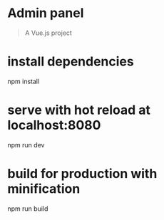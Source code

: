 # Admin panel

> A Vue.js project

# install dependencies
npm install

# serve with hot reload at localhost:8080
npm run dev

# build for production with minification
npm run build